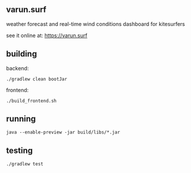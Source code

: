 ## varun.surf

weather forecast and real-time wind conditions dashboard for kitesurfers

see it online at: https://varun.surf

## building

backend:

```
./gradlew clean bootJar
```

frontend:

```
./build_frontend.sh
```

## running

```
java --enable-preview -jar build/libs/*.jar
```

## testing

```
./gradlew test
```
